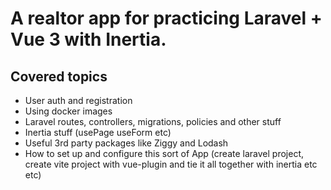 # A realtor app for practicing Laravel + Vue 3 with Inertia.

## Covered topics

- User auth and registration
- Using docker images
- Laravel routes, controllers, migrations, policies and other stuff
- Inertia stuff (usePage useForm etc)
- Useful 3rd party packages like Ziggy and Lodash
- How to set up and configure this sort of App (create laravel project, create vite project with vue-plugin and tie it all together with inertia etc etc)
